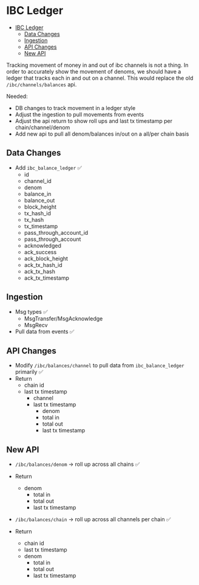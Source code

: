 # IBC Ledger

- [IBC Ledger](#ibc-ledger)
  * [Data Changes](#data-changes)
  * [Ingestion](#ingestion)
  * [API Changes](#api-changes)
  * [New API](#new-api)

Tracking movement of money in and out of ibc channels is not a thing. In order to accurately show the movement of denoms,
we should have a ledger that tracks each in and out on a channel. This would replace the old `/ibc/channels/balances` api.

Needed:
* DB changes to track movement in a ledger style
* Adjust the ingestion to pull movements from events
* Adjust the api return to show roll ups and last tx timestamp per chain/channel/denom
* Add new api to pull all denom/balances in/out on a all/per chain basis

## Data Changes
* Add `ibc_balance_ledger` &#9989;
  * id
  * channel_id
  * denom
  * balance_in
  * balance_out
  * block_height
  * tx_hash_id
  * tx_hash
  * tx_timestamp
  * pass_through_account_id
  * pass_through_account
  * acknowledged
  * ack_success
  * ack_block_height
  * ack_tx_hash_id
  * ack_tx_hash
  * ack_tx_timestamp
    
## Ingestion
* Msg types &#9989;
  * MsgTransfer/MsgAcknowledge
  * MsgRecv
* Pull data from events &#9989;

## API Changes
* Modify `/ibc/balances/channel` to pull data from `ibc_balance_ledger` primarily &#9989;
* Return
  * chain id
  * last tx timestamp
    * channel
    * last tx timestamp
        * denom
        * total in
        * total out
        * last tx timestamp
    
## New API
* `/ibc/balances/denom` -> roll up across all chains &#9989;
* Return 
  * denom
    * total in
    * total out
    * last tx timestamp

* `/ibc/balances/chain` -> roll up across all channels per chain &#9989;
* Return
  * chain id
  * last tx timestamp
  * denom
    * total in
    * total out
    * last tx timestamp
